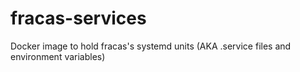 fracas-services
===============

Docker image to hold fracas's systemd units (AKA .service files and environment
  variables)
